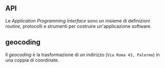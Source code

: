 ## API

Le _Application Programming Interface_ sono un insieme di definizioni _routine_, protocolli e strumenti per costruire un'applicazione software.
## geocoding

Il _geocoding_ è la trasformazione di un indirizzo (`Via Roma 43, Palermo`) in una coppia di coordinate.